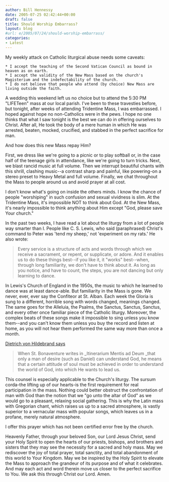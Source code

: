 ```yaml
---
author: Bill Hennessy
date: 2005-07-25 02:42:44+00:00
draft: false
title: Should Worship Embarrass?
layout: blog
#url: e/2005/07/24/should-worship-embarrass/
categories:
- Latest
---
```


My weekly attack on Catholic liturgical abuse needs some caveats:

	* I accept the teaching of the Second Vatican Council as bound in heaven as on earth.
	* I accept the validity of the New Mass based on the church's Magisterium and the indefectability of the church.
	* I do not believe that people who attend (by choice) New Mass are living outside the faith.

A wedding this weekend left us no choice but to attend the 5:30 PM "LIFETeen" mass at our local parish.  I've been to these travesties before, but tonight, after weeks of attending Tridentine Mass, I was embarrassed.  I hoped against hope no non-Catholics were in the pews.  I hope no one thinks that what I saw tonight is the best we can do in offering ourselves to Christ.  After all, He took the body of a mere human in which He was arrested, beaten, mocked, crucified, and stabbed in the perfect sacrifice for man.

And how does this new Mass repay Him?

First, we dress like we're going to a picnic or to play softball or, in the case half of the teenage girls in attendance, like we're going to turn tricks.  Next, we blast rancid music at full volume.  Then we interrupt beautiful chants with this shrill, clashing music--a contrast sharp and painful, like powering-on a stereo preset to Heavy Metal and full volume.   Finally, we chat throughout the Mass to people around us and avoid prayer at all cost.

I don't know what's going on inside the others minds.  I know the chance of people "worshiping" in such confusion and sexual vividness is slim.  At the Tridentine Mass, it's impossible NOT to think about God.  At the New Mass, it's nearly impossible to think anything about Him except "God, please save Your church."

In the past two weeks, I have read a lot about the liturgy from a lot of people way smarter than I.  People like C. S. Lewis, who said (paraphrased) Christ's command to Peter was 'tend my sheep,' not 'experiment on my rats.'   He also wrote:



> Every service is a structure of acts and words through which we receive a sacrament, or repent, or supplicate, or adore.  And it enables us to do these things best--if you like it, it "works" best--when, through long familiarity, we don't have to think about it.  As long as you notice, and have to count, the steps, you are not dancing but only learning to dance.



In Lewis's Church of England in the 1950s, the music to which he learned to dance was at least dance-able.  But familiarity in the Mass is gone.  We never, ever, ever say the Confiteor at St. Alban.  Each week the Gloria is sung to a different, horrible song with words changed, meanings changed.   The same goes for the Alleluia, the Psalms, the Sanctus, Sanctus, Sanctus, and every other once familiar piece of the Catholic liturgy.  Moreover, the complex beats of these songs make it impossible to sing unless you know them--and you can't know them unless you  buy the record and listen at home, as you will not hear them performed the same way more than once a month.

[Dietrich von Hildebrand says](https://www.latin-mass-society.org/dietrich.htm)



> When St. Bonaventure writes in _Itinerarium Mentis ad Deum _that only a man of desire (such as Daniel) can understand God, he means that a certain attitude of soul must be achieved in order to understand the world of God, into which He wants to lead us.

This counsel is especially applicable to the Church's liturgy. The sursum corda-the lifting up of our hearts-is the first requirement for real participation in the mass. Nothing could better obstruct the confrontation of man with God than the notion that we "go unto the altar of God" as we would go to a pleasant, relaxing social gathering. This is why the Latin mass with Gregorian chant, which raises us up to a sacred atmosphere, is vastly superior to a vernacular mass with popular songs, which leaves us in a profane, merely natural atmosphere.



I offer this prayer which has not been certified error free by the church.

Heavenly Father, through your beloved Son, our Lord Jesus Christ, send your Holy Spirit to open the hearts of our priests, bishops, and brothers and sisters that they may see the necessity for a sacred and holy mass.  May we rediscover the joy of total prayer, total sanctity, and total abandonment of this world to Your Kingdom.  May we be inspired by the Holy Spirit to elevate the Mass to approach the grandeur of its purpose and of what it celebrates.  And may each act and word therein move us closer to the perfect sacrifice to You.  We ask this through Christ our Lord.  Amen.


